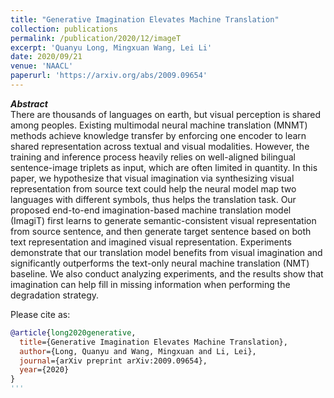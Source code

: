 ```yaml
---
title: "Generative Imagination Elevates Machine Translation"
collection: publications
permalink: /publication/2020/12/imageT
excerpt: 'Quanyu Long, Mingxuan Wang, Lei Li'
date: 2020/09/21
venue: 'NAACL'
paperurl: 'https://arxiv.org/abs/2009.09654'
---
```


***Abstract*** <br>
There are thousands of languages on earth, but visual perception is shared among peoples. Existing multimodal neural machine translation (MNMT) methods achieve knowledge transfer by enforcing one encoder to learn shared representation across textual and visual modalities. However, the training and inference process heavily relies on well-aligned bilingual sentence-image triplets as input, which are often limited in quantity. In this paper, we hypothesize that visual imagination via synthesizing visual representation from source text could help the neural model map two languages with different symbols, thus helps the translation task. Our proposed end-to-end imagination-based machine translation model (ImagiT) first learns to generate semantic-consistent visual representation from source sentence, and then generate target sentence based on both text representation and imagined visual representation. Experiments demonstrate that our translation model benefits from visual imagination and significantly outperforms the text-only neural machine translation (NMT) baseline. We also conduct analyzing experiments, and the results show that imagination can help fill in missing information when performing the degradation strategy.

Please cite as:
```bibtex
@article{long2020generative,
  title={Generative Imagination Elevates Machine Translation},
  author={Long, Quanyu and Wang, Mingxuan and Li, Lei},
  journal={arXiv preprint arXiv:2009.09654},
  year={2020}
}
'''
